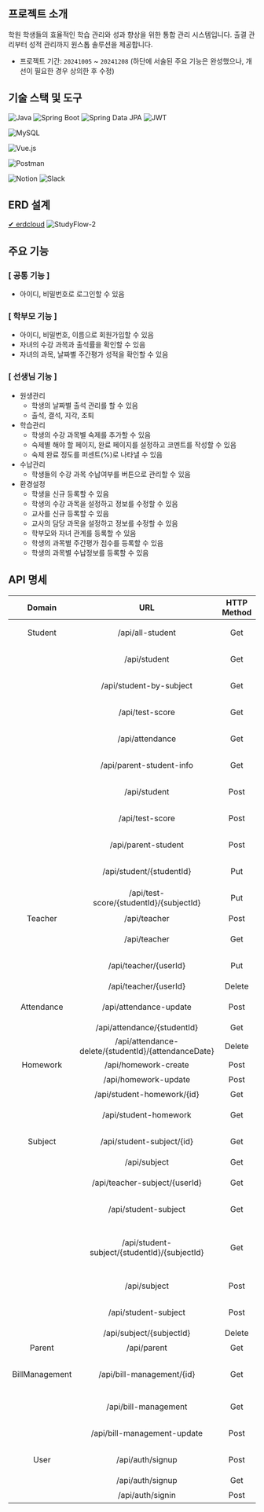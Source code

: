 ## 프로젝트 소개
학원 학생들의 효율적인 학습 관리와 성과 향상을 위한 통합 관리 시스템입니다. 출결 관리부터 성적 관리까지 원스톱 솔루션을 제공합니다.
- 프로젝트 기간: `20241005` ~ `20241208` (하단에 서술된 주요 기능은 완성했으나, 개선이 필요한 경우 상의한 후 수정)

## 기술 스택 및 도구
![Java](https://img.shields.io/badge/java-007396?style=for-the-badge&logo=java&logoColor=white)
![Spring Boot](https://img.shields.io/badge/Spring%20Boot-6DB33F?style=for-the-badge&logo=spring-boot&logoColor=white)
![Spring Data JPA](https://img.shields.io/badge/Spring%20Data%20JPA-6DB33F?style=for-the-badge&logo=spring-data-jpa&logoColor=white)
![JWT](https://img.shields.io/badge/Authentication-JWT-ff69b4?style=for-the-badge)

![MySQL](https://img.shields.io/badge/MySQL-4479A1?style=for-the-badge&logo=mysql&logoColor=white)

![Vue.js](https://img.shields.io/badge/vue.js-4FC08D?style=for-the-badge&logo=vue.js&logoColor=white)

![Postman](https://img.shields.io/badge/Postman-FF6C37?style=for-the-badge&logo=postman&logoColor=white)

![Notion](https://img.shields.io/badge/Notion-000000?style=for-the-badge&logo=notion&logoColor=white)
![Slack](https://img.shields.io/badge/Slack-4A154B?style=for-the-badge&logo=slack&logoColor=white)

## ERD 설계
[✔︎ erdcloud](https://www.erdcloud.com/d/g7RwRrf2vAF5KagaY)
![StudyFlow-2](https://github.com/user-attachments/assets/bcd66d22-3a49-4f16-b1ce-284b68474354)

## 주요 기능
### [ 공통 기능 ]
- 아이디, 비밀번호로 로그인할 수 있음
### [ 학부모 기능 ]
- 아이디, 비밀번호, 이름으로 회원가입할 수 있음
- 자녀의 수강 과목과 출석률을 확인할 수 있음
- 자녀의 과목, 날짜별 주간평가 성적을 확인할 수 있음
### [ 선생님 기능 ]
- 원생관리
    - 학생의 날짜별 출석 관리를 할 수 있음
    - 출석, 결석, 지각, 조퇴
- 학습관리
    - 학생의 수강 과목별 숙제를 추가할 수 있음
    - 숙제별 해야 할 페이지, 완료 페이지를 설정하고 코멘트를 작성할 수 있음
    - 숙제 완료 정도를 퍼센트(%)로 나타낼 수 있음
- 수납관리
    - 학생들의 수강 과목 수납여부를 버튼으로 관리할 수 있음
- 환경설정
    - 학생을 신규 등록할 수 있음
    - 학생의 수강 과목을 설정하고 정보를 수정할 수 있음
    - 교사를 신규 등록할 수 있음
    - 교사의 담당 과목을 설정하고 정보를 수정할 수 있음
    - 학부모와 자녀 관계를 등록할 수 있음
    - 학생의 과목별 주간평가 점수를 등록할 수 있음
    - 학생의 과목별 수납정보를 등록할 수 있음

## API 명세
| Domain | URL | HTTP Method | Description |
| :-: | :-: | :-: | :-: |
| Student | /api/all-student | Get | 모든 학생 조회 |
|| /api/student | Get | 학생 조건별 숙제 조회 |
|| /api/student-by-subject | Get | 과목별 학생 조회 |
|| /api/test-score | Get | 테스트 점수 조회 |
|| /api/attendance | Get | 날짜별 출결 조회 |
|| /api/parent-student-info | Get | 부모ID로 학생 조회 |
|| /api/student | Post | 학생 신규 생성 |
|| /api/test-score | Post | 테스트 점수 생성 |
|| /api/parent-student | Post | 부모-학생 관계 등록 |
|| /api/student/{studentId} | Put | 학생 정보 수정 |
|| /api/test-score/{studentId}/{subjectId} | Put | 테스트 점수 수정 |
| Teacher | /api/teacher | Post | 선생님 추가 |
|| /api/teacher | Get | 선생님 신규 생성 |
|| /api/teacher/{userId} | Put | 선생님 정보 수정 |
|| /api/teacher/{userId} | Delete | 선생님 삭제 |
| Attendance | /api/attendance-update | Post | 출결 생성(수정) |
|| /api/attendance/{studentId} | Get | 출결 조회 |
|| /api/attendance-delete/{studentId}/{attendanceDate} | Delete | 출결 삭제 |
| Homework | /api/homework-create | Post | 숙제 생성 |
|| /api/homework-update | Post | 숙제 수정 |
|| /api/student-homework/{id} | Get | 숙제 조회 |
|| /api/student-homework | Get | ID, 날짜별 숙제 조회 |
| Subject | /api/student-subject/{id} | Get | id별 학생-과목 객체 조회 |
|| /api/subject | Get | 과목 조회 |
|| /api/teacher-subject/{userId} | Get | 교사ID별 과목 조회 |
|| /api/student-subject | Get | 학생ID별 과목 조회 |
|| /api/student-subject/{studentId}/{subjectId} | Get | (학생, 과목)ID로 학생-과목 객체 조회 |
|| /api/subject | Post | 과목 신규 생성 |
|| /api/student-subject | Post | 학생-과목 관계 등록 |
|| /api/subject/{subjectId} | Delete | 과목 삭제 |
| Parent | /api/parent | Get | 부모 조회 |
| BillManagement | /api/bill-management/{id} | Get | (학생, 과목)ID로 수납 정보 조회 |
|| /api/bill-management | Get | 수납 정보 조회 |
|| /api/bill-management-update | Post | 수납 정보 생성 및 수정 |
| User | /api/auth/signup | Post | 계정 신규 생성 |
|| /api/auth/signup | Get | 계정 조회 |
|| /api/auth/signin | Post | 로그인 |
